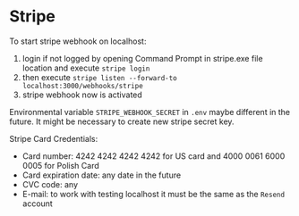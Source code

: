 # Stripe

To start stripe webhook on localhost:

1. login if not logged by opening Command Prompt in stripe.exe file location and execute `stripe login`
2. then execute `stripe listen --forward-to localhost:3000/webhooks/stripe`
3. stripe webhook now is activated

Environmental variable `STRIPE_WEBHOOK_SECRET` in `.env` maybe different in the future. It might be necessary to create new stripe secret key.

Stripe Card Credentials:

- Card number: 4242 4242 4242 4242 for US card and 4000 0061 6000 0005 for Polish Card
- Card expiration date: any date in the future
- CVC code: any
- E-mail: to work with testing localhost it must be the same as the `Resend` account
